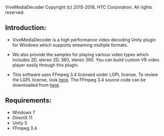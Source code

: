 ViveMediaDecoder
Copyright (c) 2015-2018, HTC Corporation. All rights reserved.

## Introduction:
- ViveMediaDecoder is a high performance video decoding Unity plugin for Windows
  which supports streaming multiple formats.

- We also provide the samples for playing various video types which includes
  2D, stereo 2D, 360, stereo 360. You can build custom VR video player easily
  through this plugin.

- This software uses FFmpeg 3.4 licensed under LGPL license.
  To review the LGPL license, look [here](https://www.gnu.org/licenses/lgpl-3.0.en.html).
  The FFmpeg 3.4 source code can be downloaded from [here](https://ffmpeg.org/releases/ffmpeg-3.4.tar.bz2).

## Requirements:
- Windows 7
- DirectX 11
- Unity 5
- FFmpeg 3.4